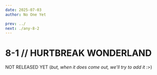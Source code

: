 ```yaml
---
date: 2025-07-03
author: No One Yet

prev: ../
next: ./any-8-2
---
```


# 8-1 // HURTBREAK WONDERLAND

NOT RELEASED YET (*but, when it does come out, we'll try to add it :>*)